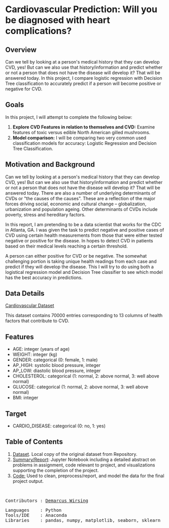 # Cardiovascular Prediction: Will you be diagnosed with heart complications?

## Overview

Can we tell by looking at a person's medical history that they can develop CVD, yes! But can we also use that history/information and predict whether or not a person that does not have the disease will develop it? That will be answered today. In this project, I compare logistic regression with Decision Tree classification to accurately predict if a person will become positive or negative for CVD.

## Goals

In this project, I will attempt to complete the following below:
<ol>
<li><b>Explore CVD Features in relation to themselves and CVD:</b> Examine features of toxic versus edible North American gilled mushrooms.</li>
<li><b>Model comparison:</b> I will be comparing two very common used classification models for accuracy: Logistic Regression and Decision Tree Classification.</li>
</ol>

## Motivation and Background

Can we tell by looking at a person's medical history that they can develop CVD, yes! But can we also use that history/information and predict whether or not a person that does not have the disease will develop it? That will be answered today. There are also a number of underlying determinants of CVDs or "the causes of the causes". These are a reflection of the major forces driving social, economic and cultural change – globalization, urbanization and population ageing. Other determinants of CVDs include poverty, stress and hereditary factors.

In this report, I am pretending to be a data scientist that works for the CDC in Atlanta, GA. I was given the task to predict negative and positive cases of CVD using certain health measurements from those that were either tested negative or positive for the disease. In hopes to detect CVD in patients based on their medical levels reaching a certain threshold.

A person can either positive for CVD or be negative. The somewhat challenging portion is taking unique health readings from each case and predict if they will develop the disease. This I will try to do using both a logistical regression model and Decision Tree classifier to see which model has the best accuracy in predictions.

## Data Details

<a href=https://www.kaggle.com/sulianova/cardiovascular-disease-dataset>Cardiovascular Dataset</a>

This dataset contains 70000 entries corresponding to 13 columns of health factors that contribute to CVD.

## Features
- AGE:  integer (years of age)
- WEIGHT: integer (kg)
- GENDER: categorical (0: female, 1: male)
- AP_HIGH: systolic blood pressure, integer
- AP_LOW: diastolic blood pressure, integer 
- CHOLESTEROL: categorical (1: normal, 2: above normal, 3: well above normal)
- GLUCOSE: categorical (1: normal, 2: above normal, 3: well above normal)
- BMI: integer

## Target
- CARDIO_DISEASE:  categorical (0: no, 1: yes)

## Table of Contents

<ol>
  <li><a href=https://github.com/marcusw0602/DATA_602_Intro_DataAnalysis_and_Machine_Learning/blob/master/Assignments%26Projects/Logistic-Decision-Tree/Cardio.csv>Dataset</a>. Local copy of the original dataset from Repository.</li>
  <li><a href=https://github.com/marcusw0602/DATA_602_Intro_DataAnalysis_and_Machine_Learning/blob/master/Assignments%26Projects/Logistic-Decision-Tree/Summary.ipynb>Summary/Report</a>: Jupyter Notebook including a detailed abstract on problems in assignment, code relevant to project, and visualizations supporting the completion of the project. </li>
  <li> <a href=https://github.com/marcusw0602/DATA_602_Intro_DataAnalysis_and_Machine_Learning/blob/master/Assignments%26Projects/Logistic-Decision-Tree/code.ipynb>Code:</a> Used to clean, preprocess/report, and model the data for the final project output. </li>
</ol>

<br>
<pre>
Contributors : <a href=https://github.com/marcusw0602>Demarcus Wirsing</a>
</pre>

<pre>
Languages    : Python
Tools/IDE    : Anaconda
Libraries    : pandas, numpy, matplotlib, seaborn, sklearn
</pre>
